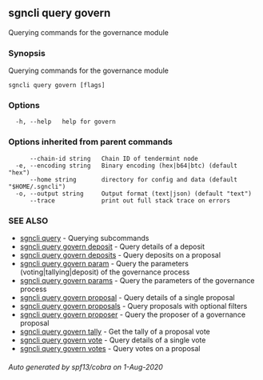 ## sgncli query govern

Querying commands for the governance module

### Synopsis

Querying commands for the governance module

```
sgncli query govern [flags]
```

### Options

```
  -h, --help   help for govern
```

### Options inherited from parent commands

```
      --chain-id string   Chain ID of tendermint node
  -e, --encoding string   Binary encoding (hex|b64|btc) (default "hex")
      --home string       directory for config and data (default "$HOME/.sgncli")
  -o, --output string     Output format (text|json) (default "text")
      --trace             print out full stack trace on errors
```

### SEE ALSO

* [sgncli query](sgncli_query.md)	 - Querying subcommands
* [sgncli query govern deposit](sgncli_query_govern_deposit.md)	 - Query details of a deposit
* [sgncli query govern deposits](sgncli_query_govern_deposits.md)	 - Query deposits on a proposal
* [sgncli query govern param](sgncli_query_govern_param.md)	 - Query the parameters (voting|tallying|deposit) of the governance process
* [sgncli query govern params](sgncli_query_govern_params.md)	 - Query the parameters of the governance process
* [sgncli query govern proposal](sgncli_query_govern_proposal.md)	 - Query details of a single proposal
* [sgncli query govern proposals](sgncli_query_govern_proposals.md)	 - Query proposals with optional filters
* [sgncli query govern proposer](sgncli_query_govern_proposer.md)	 - Query the proposer of a governance proposal
* [sgncli query govern tally](sgncli_query_govern_tally.md)	 - Get the tally of a proposal vote
* [sgncli query govern vote](sgncli_query_govern_vote.md)	 - Query details of a single vote
* [sgncli query govern votes](sgncli_query_govern_votes.md)	 - Query votes on a proposal

###### Auto generated by spf13/cobra on 1-Aug-2020
